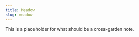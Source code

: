 ```yaml
---
title: Meadow
slug: meadow
---
```


This is a placeholder for what should be a cross-garden note.
